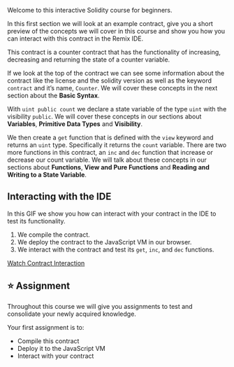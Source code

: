 Welcome to this interactive Solidity course for beginners.

In this first section we will look at an example contract, give you a short preview of the concepts we will cover in this course and show you how you can interact with this contract in the Remix IDE.

This contract is a counter contract that has the functionality of increasing, decreasing and returning the state of a counter variable.

If we look at the top of the contract we can see some information about the contract like the license and the solidity version as well as the keyword `contract` and it’s name, `Counter`. We will cover these concepts in the next section about the **Basic Syntax**.

With `uint public count` we declare a state variable of the type `uint` with the visibility `public`. We will cover these concepts in our sections about **Variables**, **Primitive Data Types** and **Visibility**.  

We then create a `get` function that is defined with the `view` keyword and returns an `uint` type. Specifically it returns the `count` variable. There are two more functions in this contract, an `inc` and `dec` function that increase or decrease our count variable.
We will talk about these concepts in our sections about **Functions**, **View and Pure Functions** and **Reading and Writing to a State Variable**.

## Interacting with the IDE
In this GIF we show you how can interact with your contract in the IDE to test its functionality.

1. We compile the contract.
2. We deploy the contract to the JavaScript VM in our browser.
3. We interact with the contract and test its `get`, `inc`, and `dec` functions.

<a href="https://i.imgur.com/SgxMo0u.gif" target="_blank">Watch Contract Interaction</a>

## ⭐️ Assignment
Throughout this course we will give you assignments to test and consolidate your newly acquired knowledge.

Your first assignment is to:
* Compile this contract
* Deploy it to the JavaScript VM
* Interact with your contract